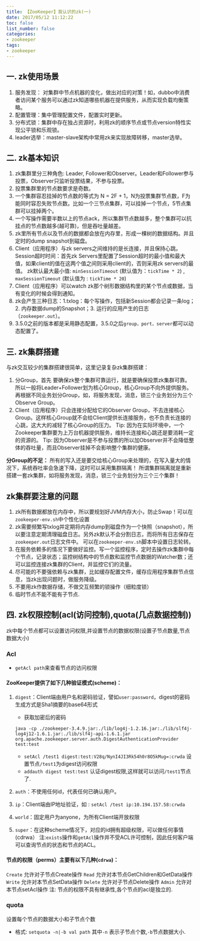 ```yaml
---
title: 【ZooKeeper】我认识的zk(一)
date: 2017/05/12 11:12:22
toc: false
list_number: false
categories:
- zookeeper
tags:
- zookeeper
---
```


## 一. zk使用场景
1. 服务发现： 对集群中节点机器的变化，做出对应的对策！如，dubbo中消费者访问某个服务可以通过zk知道哪些机器在提供服务，从而实现负载均衡策略。
2. 配置管理：集中管理配置文件，配置实时更新。
3. 分布式锁：集群中存在独占资源时，利用zk的顺序节点或节点version特性实现公平锁和乐观锁。
4. leader选举：master-slave架构中常用zk来实现故障转移，master选举。
## 二. zk基本知识
1. zk集群里分三种角色: Leader, Follower和Observer。Leader和Follower参与投票，Observer只监听投票结果，不参与投票。
2. 投票集群里的节点数要求是奇数。
3. 一个集群容忍挂掉的节点数的等式为 N = 2F + 1，N为投票集群节点数，F为能同时容忍失败节点数。比如一个三节点集群，可以挂掉一个节点，5节点集群可以挂掉两个。
4. 一个写操作需要半数以上的节点ack，所以集群节点数越多，整个集群可以抗挂点的节点数越多(越可靠)，但是吞吐量越差。
5. zk里所有节点以及节点的数据都会放在内存里，形成一棵树的数据结构。并且定时的dump snapshot到磁盘。
6. Client（应用程序）与zk servers之间维持的是长连接，并且保持心跳。
Session超时时间：首先zk Servers里配置了Session超时的最小值和最大值，如果client的值在这两个值之间则采用client的，否则采用zk servers的最值。
zk默认最大最小值: `minSessionTimeout` (默认值为：`tickTime * 2`) , `maxSessionTimeout` (默认值为 : `tickTime * 20`)
7. Client（应用程序）可以watch zk那个树形数据结构里的某个节点或数据，当有变化的时候会得到通知。
8. zk会产生三种日志：1.txlog：每个写操作，包括新Session都会记录一条log；2. 内存数据dump的Snapshot；3. 运行的应用产生的日志（`zookeeper.out`）。
9. 3.5.0之前的版本都是采用静态配置，3.5.0之后`group，port，server`都可以动态配置了。
## 三. zk集群搭建
与zk交互较少的集群搭建很简单，这里记录复杂zk集群搭建：

1. 分Group，首先 要确保zk整个集群可靠运行，就是要确保投票zk集群可靠。所以一般将Leader+Follower划为核心Group，核心Group不向外提供服务。再根据不同业务划分Group，如，将服务发现，消息，锁三个业务划分为三个Observe Group。
2. Client（应用程序）只会连接分配给它的Observer Group，不去连接核心Group。这样核心Group就不会给Client提供长连接服务，也不负责长连接的心跳，这大大的减轻了核心Group的压力。
Tip: 因为在实际环境中，一个Zookeeper集群要为上万台机器提供服务，维持长连接和心跳还是要消耗一定的资源的。
Tip: 因为Observer是不参与投票的所以加Observer并不会降低整体的吞吐量，而且Observer挂掉不会影响整个集群的健康。

**分Group的不足：** 所有的写入还是要交给核心Group来处理的，在写入量大的情况下，系统吞吐率会急速下降，这时可以采用集群隔离！
所谓集群隔离就是重新搭建一套zk集群，如将服务发现，消息，锁三个业务划分为三个三个集群！

## zk集群要注意的问题
1. zk所有数据都放在内存中，所以要规划好JVM内存大小，防止Swap！可以在`zookeeper-env.sh`中个性化设置
2. zk需要频繁写txlog并定期将内存dump到磁盘作为一个快照（snapshot），所以要注意定期清理磁盘日志。另外zk默认不会分割日志，而将所有日志保存在`zookeeper.out`日志文件中。
可以在`zookeeper-env.sh`脚本中设置日志轮转。
3. 在服务依赖多的情况下要做好监控。写一个监控程序，定时去操作zk集群中每个节点，记录状态；监控树结构中的节点数和监控节点数据的Watcher数；还可以监控连接zk集群的Client，并监控它们的流量。
4. 尽可能的不要强依赖与zk集群，比如缓存配置文件，缓存应用程序集群节点信息，当zk出现问题时，做服务降级。
5. 不要用zk作数据存储，不做交互频繁的锁操作（细粒度锁）
6. 临时节点不能不能有子节点.

## 四. zk权限控制(acl(访问控制),quota(几点数据控制))
zk中每个节点都可以设置访问权限,并设置节点的数据权限(设置子节点数量,节点数据大小)
### Acl
- `getAcl path`来查看节点的访问权限
#### ZooKeeper提供了如下几种验证模式(scheme)：
1. `digest`：Client端由用户名和密码验证，譬如`user:password`，digest的密码生成方式是Sha1摘要的base64形式
    - 获取加密后的密码
    ```
    java -cp ./zookeeper-3.4.9.jar:./lib/log4j-1.2.16.jar:./lib/slf4j-log4j12-1.6.1.jar:./lib/slf4j-api-1.6.1.jar org.apache.zookeeper.server.auth.DigestAuthenticationProvider test:test
    ```
    - `setAcl /test1 digest:test:V28q/NynI4JI3Rk54h0r8O5kMug=:crwda`  设置节点`/test1`为digest访问权限
    - `addauth digest test:test`  认证digest权限,这样就可以访问`/test1`节点了.

2. `auth`：不使用任何id，代表任何已确认用户。
3. `ip`：Client端由IP地址验证，如 : `setAcl /test ip:10.194.157.58:crwda`
4. `world`：固定用户为anyone，为所有Client端开放权限
5. `super`：在这种scheme情况下，对应的id拥有超级权限，可以做任何事情(cdrwa）
注:`exists`操作和`getAcl`操作并不受ACL许可控制，因此任何客户端可以查询节点的状态和节点的ACL。

#### 节点的权限（perms）主要有以下几种(`cdrwa`)：
`Create` 允许对子节点Create操作
`Read` 允许对本节点GetChildren和GetData操作
`Write` 允许对本节点SetData操作
`Delete` 允许对子节点Delete操作
`Admin` 允许对本节点setAcl操作
注: 节点的权限不具有继承性,各个节点的acl是独立的.
### quota
设置每个节点的数据大小和子节点个数
- 格式: `setquota -n|-b val path` 其中`-n` 表示子节点个数,`-b`节点数据大小.